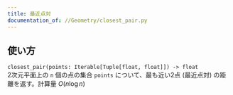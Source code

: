 ```yaml
---
title: 最近点対
documentation_of: //Geometry/closest_pair.py
---
```

## 使い方
`closest_pair(points: Iterable[Tuple[float, float]]) -> float`  
2次元平面上の `n` 個の点の集合 `points` について、最も近い2点 (最近点対) の距離を返す。計算量 $O(n \log n)$
